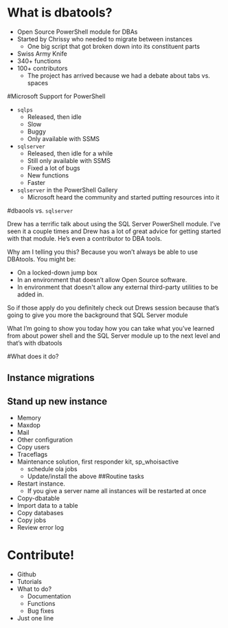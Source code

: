 # What is dbatools?
* Open Source PowerShell module for DBAs
* Started by Chrissy who needed to migrate between instances
	* One big script that got broken down into its constituent parts
* Swiss Army Knife
* 340+ functions
* 100+ contributors
	* The project has arrived because we had a debate about tabs vs. spaces

#Microsoft Support for PowerShell
* `sqlps`
	* Released, then idle
	* Slow
	* Buggy
	* Only available with SSMS
* `sqlserver`
	* Released, then idle for a while
	* Still only available with SSMS
	* Fixed a lot of bugs
	* New functions
	* Faster
* `sqlserver` in the PowerShell Gallery
	* Microsoft heard the community and started putting resources into it

#dbaools vs. `sqlserver`

Drew has a terrific talk about using the SQL Server PowerShell module. I’ve seen it a couple times and Drew has a lot of great advice for getting started with that module. He’s even a contributor to DBA tools.

Why am I telling you this? Because you won’t always be able to use DBAtools. You might be:

* On a locked-down jump box
* In an environment that doesn’t allow Open Source software.
* In environment that doesn't allow any external third-party utilities to be added in.

So if those apply do you definitely check out Drews session because that’s going to give you more the background that SQL Server module

What I’m going to show you today how you can take what you’ve learned from about power shell and the SQL Server module up to the next level and that’s with dbatools

#What does it do?
## Instance migrations
## Stand up new instance
- Memory
- Maxdop
- Mail
- Other configuration 
- Copy users
- Traceflags
- Maintenance solution, first responder kit, sp_whoisactive
	- schedule ola jobs 
	- Update/install the above
##Routine tasks
- Restart instance.
	- If you give a server name all instances will be restarted at once
- Copy-dbatable
- Import data to a table
- Copy databases
- Copy jobs
- Review error log

# Contribute!
- Github
- Tutorials
- What to do?
	- Documentation
	- Functions
	- Bug fixes
- Just one line